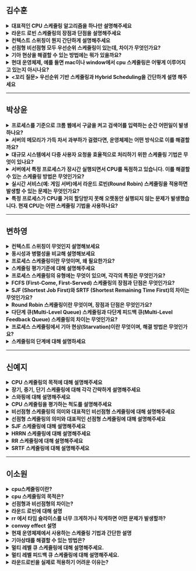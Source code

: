 ## 김수훈

<details>
<summary><strong>대표적인 CPU 스케줄링 알고리즘을 하나만 설명해주세요</strong></summary>
<div>

- **FCFS (First Come First Serve)**: 먼저 도착한 프로세스가 먼저 실행되는 알고리즘 입니다. 비선점형이며 먼저 도착한 프로세스의 작동 시간이 긴 경우 짧은 작업들이 오래 기다려야 하는 **호위 효과** 문제가 발생할 수 있습니다.
- **Round Robin (RR)**: 각 프로세스에 일정한 시간을 할당하여 순환 실행을 하는 알고리즘입니다. 하나의 프로세스가 끝날 때까지 기다리지 않기 때문에 선점형 스케줄링에 속합니다.

</div>
</details>

<details>
<summary><strong>라운드 로빈 스케줄링의 장점과 단점을 설명해주세요</strong></summary>
<div markdown="1">

- **장점**: 모든 프로세스가 일정한 시간 동안 실행되기 때문에 CPU 분배가 공정하게 이루어집니다.
- **단점**: 각 프로세스에게 할당되는 일정한 시간인 Time Quantum이 너무 작으면 컨텍스트 스위칭 비용이 증가할 수 있습니다.

</div>
</details>

<details>
<summary><strong>컨텍스트 스위칭이 뭔지 간단하게 설명해주세요</strong></summary>
<div markdown="1">

- CPU가 실행 중인 프로세스를 변경할 때, 현재 프로세스의 상태(Context)를 저장하고 새로운 프로세스의 상태를 로드하는 과정을 말합니다.

</div>
</details>

<details>
<summary><strong>선점형 비선점형 모두 우선순위 스케줄링이 있는데, 차이가 무엇인가요?</strong></summary>
<div markdown="1">

- 둘 다 프로세스의 우선순위 순서대로 처리한다는 점은 같지만, 비선점형과 다르게 선점형에서의 우선순위 스케줄링은 더 높은 우선순위의 프로세스가 도착하면 기존의 작업을 중단한다는 점에서 차이가 있습니다.

</div>
</details>

<details>
<summary><strong>기아 현상을 해결할 수 있는 방법에는 뭐가 있을까요?</strong></summary>
<div markdown="1">

- 시간이 지날수록 낮은 우선순위의 프로세스 우선순위를 점진적으로 높이는 에이징 기법을 사용하거나 라운드 로빈을 적용해서 모든 프로세스가 일정한 시간 동안 CPU를 사용할 수 있도록 보장하는 방법이 있습니다.

</div>
</details>

<details>
<summary><strong>현대 운영체제, 예를 들면 mac이나 window에서 cpu 스케줄링은 어떻게 이루어지고 있는지 아시나요?</strong></summary>
<div>

- 운영체제마다 CPU 스케줄링 방식이 다르지만, 공통적으로 멀티태스킹 환경을 최적화하기 위해 선점형 스케줄링을 사용하는 것으로 알고 있습니다.
- 예를 들어, Windows는 우선순위 기반 스케줄링을 적용하여 중요한 프로세스를 빠르게 실행합니다. macOS는 Hybrid Scheduling을 사용하며, 모바일 OS에서는 배터리 효율성을 고려한 스케줄링 기법이 적용됩니다.

</div>
</details>


<details>
<summary><strong><꼬리 질문> 우선순위 기반 스케줄링과 Hybrid Scheduling을 간단하게 설명 해주세요</strong></summary>
<div>

- 우선순위 기반 스케줄링은 각 프로세스에 우선순위(Priority)를 부여하고, 높은 우선순위를 가진 프로세스를 먼저 실행하는 방식이며 
- hybrid scheduling은 하나의 스케줄링 알고리즘만 사용하지 않고, 여러 개의 스케줄링 방식을 조합하여 적용하는 기법입니다.

</div>
</details>

---

## 박상윤

<details>
<summary><strong>프로세스를 기준으로 크롬 웹에서 구글을 켜고 검색어를 입력하는 순간 어떤일이 발생하나요?</strong></summary>
<div>

- 검색어를 입력하는 순간, 키보드 입력(입출력, I/O) 이벤트가 발생하면서 입력 장치가 인터럽트(Interrupt)를 발생시켜 현재 실행 중인 프로세스를 대기(Waiting) 상태로 전환합니다.

</div>
</details>

<details>
<summary><strong>서버의 메모리가 가득 차서 과부하가 걸렸다면, 운영체제는 어떤 방식으로 이를 해결할까요? </strong></summary>
<div>

- 운영체제는 중기 스케줄러를 사용하여 메모리 공간을 확보하기 위해 스왑 아웃(Swap Out) 을 수행할 수 있습니다.

</div>
</details>
  
<details>
<summary><strong>대규모 시스템에서 다중 사용자 요청을 효율적으로 처리하기 위한 스케줄링 기법은 무엇이 있나요?</strong></summary>
<div>

- 멀티 레벨 큐 스케줄링(Multi-Level Queue Scheduling) 이 효과적인 방법 중 하나입니다.

- 대규모 시스템에서는 **다양한 우선순위를 가진 프로세스들이 공존**하며, 동일한 방식으로 처리하면 **응답 속도가 중요한 작업이 지연** 될 수 있습니다. 멀티 레벨 큐 스케줄링은 **프로세스를 성격에 따라 여러 개의 큐로 분리하여 최적화된 방식으로 실행** 할 수 있습니다.

</div>
</details>
  
<details>
<summary><strong>서버에서 특정 프로세스가 장시간 실행되면서 CPU를 독점하고 있습니다. 이를 해결할 수 있는 스케줄링 방법은 무엇인가요?</strong></summary>
<div>

- 운영체제에서는 비선점형 스케줄링과 선점형 스케줄링이 존재하는데, CPU를 독점하는 문제는 선점형 스케줄링을 활용하여 해결할 수 있습니다.

</div>
</details>
  
<details>
<summary><strong>실시간 서비스(예: 게임 서버)에서 라운드 로빈(Round Robin) 스케줄링을 적용하면 발생할 수 있는 문제는 무엇인가요?</strong></summary>
<div>

- 라운드 로빈 스케줄링은 모든 프로세스에 동일한 CPU 시간을 할당하는 방식으로, 실시간 성능이 중요한 서비스에서는 오버헤드가 발생해 응답 속도가 느려질 수 있습니다.
- **콘텍스트 스위칭(Context Switching) 비용 증가**
- **응답 시간이 중요한 프로세스의 지연**

</div>
</details>
  
<details>
<summary><strong>특정 프로세스가 CPU를 거의 할당받지 못해 오랫동안 실행되지 않는 문제가 발생했습니다. 현재 CPU는 어떤 스케줄링 기법을 사용하나요?</strong></summary>
<div>

- 운영체제에서 기아 상태(Starvation)는 SJF(Shortest Job First)나 SRTF(Shortest Remaining Time First) 같은 알고리즘을 사용할 때 낮은 우선순위를 가진 프로세스가 CPU를 할당받지 못하는 문제입니다.

</div>
</details>

---
  
## 변하영

<details>
<summary><strong>컨텍스트 스위칭이 무엇인지 설명해보세요</strong></summary>
<div>

- 컨텍스트 스위칭(Context Switching)은 CPU가 현재 실행 중인 프로세스(또는 스레드)의 상태(Context)를 저장하고, 다른 프로세스(또는 스레드)로 전환하는 과정을 의미합니다. 여기서 컨텍스트란 프로세스의 레지스터 정보(CPU 상태), 프로그램 카운터, 스택, 메모리 정보 등을 포함합니다.

</div>
</details>
  
<details>
<summary><strong>동시성과 병렬성을 비교해 설명해보세요</strong></summary>
<div>

- 동시성은 하나의 코어에서 여러 스레드가 번갈아가며 실행하는 것을 말합니다. 즉, 동시에 실행하는 것이 아닌, CPU가 작업마다 시간을 분할해 적절한 컨텍스트 스위칭을 통해 동시에 실행되는 것처럼 보이게 하는 것입니다.
- 반면에, 병렬성은 멀티 코어에서 여러 스레드를 동시에 실행하는 것을 말합니다. 동일성과 달리 여러 작업을 다른 코어, 프로세스, 별도 컴퓨터 등에서 동시 실행 가능합니다.

</div>
</details>
  
<details>
<summary><strong>프로세스 스케줄링이란 무엇이며, 왜 필요한가요?</strong></summary>
<div>

- 프로세스 스케줄링은 Ready Queue에 대기 중인 프로세스 중 어떤 프로세스에게 CPU를 할당할 것인지 결정하는 작업을 의미합니다.
스케줄링의 주된 목적은 멀티 프로세스 환경에서 모든 프로세스를 공평하게 실행하는 것입니다.
- 또한 세부적인 목적으로는 자원을 효율적으로 사용하는 것, 높은 우선순위의 프로세스부터 먼저 실행하는 것, 사용자에게 일정 시간 내에 응답하는 것, 마지막으로 특정 프로세스가 무한히 연기되지 않도록 하는 것이 있습니다.

</div>
</details>
  
<details>
<summary><strong>스케줄링 평가기준에 대해 설명해주세요</strong></summary>
<div>

- 크게 시스템 입장의 성능 척도와 프로그램 입장의 성능 척도로 나눌 수 있습니다.
- 시스템 입장의 성능 척도로는 CPU 이용률, 처리율이 있고, 프로그램 입장의 성능 척도로는 반환시간, 대기 시간, 반응 시간, 실행 시간이 있습니다. 시스템 입장의 성능 척도는 늘리고, 프로그램 입장의 성능척도는 줄이는 것이 좋습니다.

</div>
</details>
  
<details>
<summary><strong>프로세스 스케줄링의 유형에는 무엇이 있으며, 각각의 특징은 무엇인가요?</strong></summary>
<div>

- 프로세스 스케줄링은 크게 비선점형(Non-preemptive)과 선점형(Preemptive)으로 나뉩니다.
- 비선점형 스케줄링은 한 번 CPU를 할당받으면 종료될 때까지 계속 실행됩니다. First Come Fistst Served, Shortest Job First, Highest Response Ratio Next 등이 있습니다.
- 선점형 스케줄링은 실행 중인 프로세스더라도 더 높은 우선순위의 프로세스가 오면 CPU를 양보합니다. Round Robin, Shortest Remaining Time First, Multi-level Queue 등이 있습니다. 운영체제는 이 알고리즘을 상황에 맞게 조합하여 사용합니다.

</div>
</details>
  
<details>
<summary><strong>FCFS (First-Come, First-Served) 스케줄링의 장점과 단점은 무엇인가요?</strong></summary>
<div>

- FCFS (First-Come, First-Served)는 먼저 도착한 프로세스를 먼저 실행하는 방식입니다.
- 장점으로는 구현이 간단하며 공정하고, 선점이 없어 컨텍스트 스위칭 비용이 없다는 점입니다.
- 단점으로는 실행시간이 긴 프로세스가 먼저 오면 이후 프로세스들의 대기 시간이 길어지는 convoy effect가 발생할 수 있다는 점입니다.

</div>
</details>
  
<details>
<summary><strong>SJF (Shortest Job First)와 SRTF (Shortest Remaining Time First)의 차이는 무엇인가요?</strong></summary>
<div>

- SJF와 SRTF는 실행 시간이 짧은 프로세스를 우선 실행하는 알고리즘이지만, 선점 여부에서 차이가 있습니다. SJF는 비선점형 방식이고, SRTF는 선점형 방식입니다. 따라서 SRTF는 실행중이더라도 더 짧은 실행 시간이 남은 프로세스가 들어오면 해당 프로세스가 CPU를 차지하게 됩니다. 이는 실행 시간이 짧은 작업이 빠르게 완료되지만, 컨텍스트 스위칭이 자주 발생하여 오버헤드가 증가할 수 있습니다.

</div>
</details>
  
<details>
<summary><strong>Round Robin 스케줄링이란 무엇이며, 장점과 단점은 무엇인가요?</strong></summary>
<div>

- Round Robin (RR) 스케줄링은 프로세스마다 일정한 시간(Time Quantum)만큼 CPU를 할당한 후, 다음 프로세스로 교체하는 방식입니다.
- 장점으로는 모든 프로세스에 공평하여 응답 시간이 일정하다는 점입니다. 하지만 단점으로는 Time Quantum이 너무 크면 FCFS와 비슷해지고, 너무 작으면 컨텍스트 스위칭이 너무 자주 발생해 오버헤드가 증가한다는 점입니다. 따라서 적절한 Time Quantum을 설정하는 것이 중요합니다.

</div>
</details>
  
<details>
<summary><strong>다단계 큐(Multi-Level Queue) 스케줄링과 다단계 피드백 큐(Multi-Level Feedback Queue) 스케줄링의 차이는 무엇인가요?</strong></summary>
<div>

- 다단계 큐(MLQ)와 다단계 피드백 큐(MLFQ)는 프로세스를 여러 개의 큐로 나누어 스케줄링하는 방식입니다.
- Multi-Level Queue의 경우 프로세스를 우선 순위별로 여러 개의 고정된 큐에 할당하고, 각 큐는 다른 스케줄링 방식을 적용할 수 있습니다.
- 반면에 Multi-Level Feedback Queue는 Multi-Level Queue에서 큐 간 이동이 가능하도록 개선된 방식입니다. 처음에는 높은 우선순위 큐에서 시작하지만, CPU를 오래 사용하면 낮은 우선순위 큐로 이동시킵니다. 짧은 작업은 빠르게 끝내고, 긴 작업은 차츰 낮은 우선순위로 배치하여 균형을 맞춥니다. 이외에도 다른 변형을 적용할 수 있습니다.

</div>
</details>
  
<details>
<summary><strong>프로세스 스케줄링에서 기아 현상(Starvation)이란 무엇이며, 해결 방법은 무엇인가요?</strong></summary>
<div>

- 기아 현상(Starvation)은 우선순위가 낮은 프로세스가 계속 실행되지 못하고 대기하는 문제를 말합니다.SJF, SRTF 같은 스케줄링 알고리즘에서 발생할 수 있습니다.
- 이를 해결하기 위해서는 대기 시간이 길어질수록 우선순위를 높이는 방식인 Aging기법을 사용할 수 있습니다.
- 또는 시간이 지나면 낮은 우선순위 프로세스도 점진적으로 실행 가능하도록 하는 MLFQ를 사용할 수 있습니다.

</div>
</details>
  
<details>
<summary><strong>스케줄링의 단계에 대해 설명하세요</strong></summary>
<div>

- 장기 스케줄링은 준비 큐에 어떤 프로세스를 넣을 결정하여 메모리에 올라가는 프로세스 수를 조정합니다. 현대 운영체제에서는 시분할 시스템을 사용하기 때문에 대부분 사용하지 않습니다.
- 이때, 시분할 시스템은 각 프로세스에 CPU에 대한 일정시간을 할당하여 주어진 시간동안 프로그램을 수행할 수 있게하는 시스템입니다.
- 중기 스케줄링은 메모리에 로드된 프로세스 수를 동적으로 조절합니다.
- 단기 스케줄링은 레디 큐에 있는 대기 상태 프로세스 중 어떤 프로세스를 실행할지 결정합니다. CPU 스케줄링이라고도 합니다.

</div>
</details>

---
  
## 신예지

<details>
<summary><strong>CPU 스케줄링의 목적에 대해 설명해주세요</strong></summary>
<div>

- CPU 스케줄링의 주된 목적은 멀티 프로세스 환경에서 모든 프로세스를 공평하게 실행하는 것으로 세부적으로는 공평성, 효율성, 안정성, 반응 시간 보장, 무한 연기 방지의 목적이 있습니다.
- 모든 프로세스는 공평하게 실행돼야 하고, 자원을 효율적으로 사용하여 사용되지 않는 시간이 없도록 해야 합니다. 또 우선순위를 고려하여 높은 우선순위의 프로세스를 먼저 처리하도록 해야 하고, 프로세스는 일정 시간 내에 응답할 수 있어야 합니다. 마지막으로 특정 프로세스에 대한 처리가 무한히 연기되지 않도록 해야 한다.

</div>
</details>

<details>
<summary><strong>장기, 중기, 단기 스케줄링에 대해 각각 간략하게 설명해주세요</strong></summary>
<div>

- 장기 스케줄링은 프로세스가 생성된 상태에서 준비 상태로 이동할 때 사용됩니다. 중기 스케줄링은 swapping 할 때 사용되는데, 어떤 프로세스를 swap out 할 지, 어떤 프로세스를 메인 메모리에 swap in 할 지 결정합니다. 단기 스케줄링은 Ready Queue에 들어있는 프로세스를 언제 실행할 지 결정합니다. 어떤 프로세스를 실행할 지에 따라 프로세스의 실행시간과 대기시간이 달라지므로 시스템 성능에 직접적인 영향을 끼칩니다.

</div>
</details>
 
<details>
<summary><strong>스와핑에 대해 설명해주세요</strong></summary>
<div>

- 스와핑은 컴퓨터의 메모리 공간보다 실제 프로세스의 크기가 크기 때문에 일부 프로세스를 저장공간에 옮겨 저장하고, 필요할 때 다시 메모리에 로드하는 것을 말합니다. 스와핑을 하면 컴퓨터의 메모리 공간보다 많은 프로세스를 실행할 수 있다는 장점이 있습니다.

</div>
</details>
  
<details>
<summary><strong>CPU 스케줄링을 평가하는 척도를 설명해주세요</strong></summary>
<div>

- cpu 스케줄링을 평가할 때 프로세스에 요청이 발생했을 때 응답까지 걸리는 시간인 응답시간(response time), 프로세스가 로드된 이후부터 종료될 때까지 걸리는 시간인 반환시간(turnaround time), 전체 시간 중 CPU가 놀지 않고 일한 시간의 비율인 CPU 사용률(CPU Utilization), 단위 시간 당 실행한 프로세스의 수(throughput) 네 가지 척도가 사용됩니다.

</div>
</details>
  
<details>
<summary><strong>비선점형 스케줄링의 의미와 대표적인 비선점형 스케줄링에 대해 설명해주세요</strong></summary>
<div>

- 비선점형 스케줄링은 한 프로세스가 CPU를 할당받으면 작업 종료 후 CPU를 반환할 때까지 다른 프로세스가 CPU를 점유할 수 없는 방식을 말합니다. 대표적인 비선점형 스케줄링으로는 FCFS(First Come First Served), SJF(Shortest Job First), Priority, HRRN(Highest Resoponse Ratio Next) 이 있습니다.

</div>
</details>
  
<details>
<summary><strong>선점형 스케줄링의 의미와 대표적인 선점형 스케줄링에 대해 설명해주세요</strong></summary>
<div>

- 선점형 스케줄링은 우선순위에 따라 현재 CPU를 점유중인 프로세스를 강제로 중단시키고 다른 프로세스에게 CPU를 할당하는 방식을 말합니다. 대표적인 선점형 스케줄링으로는 RR(Round Robin), SRTF(Shortest Remaining Time First), 다단계 큐(Multi Level Queue) 가 있습니다.

</div>
</details>
  
<details>
<summary><strong>SJF 스케줄링에 대해 설명해주세요</strong></summary>
<div>

- SJF 스케줄링은 실행 시간이 짧은 프로세스의 우선순위가 높은 스케줄링 방식으로 비선점형 알고리즘 중 하나입니다. 평균 대기 시간이 짧은 장점이 있지만 실행 시간이 긴 프로세스의 경우 영원히 CPU를 할당받지 못하는 starvation이 발생할 수 있고, CPU burst time(CPU 실행 시간)을 정확히 알 수 없어 예측 시간보다 더 길게 CPU를 점유할 수 있다는 단점이 있습니다.

</div>
</details>
  
<details>
<summary><strong>HRRN 스케줄링에 대해 설명해주세요</strong></summary>
<div>

- HRRN 스케줄링은 Response Ratio를 계산하여 해당 값이 가장 높은 프로세스를 우선적으로 스케줄링하는 방식으로 비선점형 알고리즘 중 하나입니다. ratio를 계산하여 실행 시간과 대기 시간을 고려하는 방식이고, starvation 발생 가능성이 없습니다.

</div>
</details>
  
<details>
<summary><strong>RR 스케줄링에 대해 설명해주세요</strong></summary>
<div>

- RR 스케줄링은 모든 프로세스를 순서대로 time quantum 동안 실행하며, time quantum을 초과하면 time out을 하여 현재 실행 중인 프로세스를 중단시키는 방식으로 선점형 알고리즘 중 하나입니다.

</div>
</details>
  
<details>
<summary><strong>SRTF 스케줄링에 대해 설명해주세요</strong></summary>
<div>

- SRTF 스케줄링은 남은 실행시간이 짧은 프로세스가 우선순위를 갖는 방식으로 선점형 알고리즘 중 하나입니다. 평균 대기시간이 짧다는 장점이 있지만, starvation이 발생할 수 있고 CPU burst time을 예측할 수 없다는 단점이 있습니다.

</div>
</details>

---
  
## 이소원

<details>
<summary><strong>cpu스케줄링이란?</strong></summary>
<div>

- 다중 프로세스 또는 다중 스레드 환경에서 cpu 자원을 효율적으로 할당하는 방법을 결정하는 작업을 말한다.
- 여러 프로세스 또는 스레드가 실행을 기다리는 상황에서 cpu를 어떤 순서로 얼마나 오랫동안 할당할지 관리하는 중요한 운영체제의 기능 중 하나이다.

</div>
</details>

<details>
<summary><strong>cpu 스케줄링의 목적은?</strong></summary>
<div>

- 공평성 : 모든 프로세스가 공평하게 배정받고,
- 안정성 : 시스템이 실행되는 중 강제로 다른 시스템이 점유하거나 파괴하려는 프로세스로부터 지원을 보호하기 위해
- 효율성
- 반응시간 보장

</div>
</details>
  
<details>
<summary><strong>선점형과 비선점형의 차이는?</strong></summary>
<div>

- 선점형은 각 스케줄링에 따른 우선순위가 높은 프로세스가 실행되고 있는 프로세스를 중단시키고 우선순위가 높은 프로세스를 실행시키는 것을 선점형이라고 하고,
- 비선점형은 한 프로세스가 실행되면 끝날 때 까지 중단할 수 없는 것이다.

</div>
</details>
  
<details>
<summary><strong>라운드 로빈에 대해 설명</strong></summary>
<div>

- 선점형 스케줄링 알고리즘으로, 준비 큐에 도착한 순서에 따라 cpu 제어권을 받지만, 정해진 time slice에 따라 실행을 제한하는 스케줄링 알고리즘이다.
- cpu를 독점하지 않고 공평하게 이용할 수 있으며, 대화형 운영체제에 유용하다.

</div>
</details>
  
<details>
<summary><strong>rr 에서 타임 슬라이스를 너무 크게하거나 작게하면 어떤 문제가 발생할까?</strong></summary>
<div>

- 너무 작으면 **문맥 전환(Context Switching)이 자주 발생**하여 오버헤드 증가한다.
- 너무 크면 응답 시간이 길어진다.
- 적절한 타임 슬라이스 선택이 중요하다.

</div>
</details>
  
<details>
<summary><strong>convoy effect 설명</strong></summary>
<div>

- 프로세스 실행 시간에 따른 우선순위가 주어지는 스케줄링에서 짧은 스케줄링들이 먼저 실행되면서 길이가 긴 스케줄링이 뒤로 밀려 실행되지 못하는 것을 의미한다.
- 긴 작업이 먼저 실행되면 짧은 작업이 대기하는 현상이다.

</div>
</details>
  
<details>
<summary><strong>현재 운영체제에서 사용하는 스케줄링 기법과 간단한 설명</strong></summary>
<div>

- 현대 운영체제(Linux, Windows)는 **다단계 피드백 큐(Multi-level Feedback Queue) 기반 스케줄링**을 사용.
- 따라서 다양한 우선순위 프로세스를 처리하고 응답 속도와 처리량을 균형 있게 유지할 수 있다.

</div>
</details>
  
<details>
<summary><strong>기아상태를 해결할 수 있는 방법은?</strong></summary>
<div>

- 프로세스가 원하는 자원을 계속 할당 받지 못하는 상태를 말한다.
- 이를 해결하기 위해 공평한 자원 할당을 위해 시간 제한을 두거나 우선순위를 둘 수 있다.
- sjf와 같은 스케줄링에서 발생하며 이를 해결하기 위해 라운드 로빈이나 우선순위 스케줄링이 있다.

</div>
</details>
  
<details>
<summary><strong>멀티 레벨 큐 스케줄링에 대해 설명해주세요.</strong></summary>
<div>

- 레디큐를 여러개로 나누어 관리하는 스케줄링으로, 우선순위가 높은 큐를 모두 처리한 후, 낮은 우선순위의 큐를 처리하는 방식.
    - 일반적으로 CPU 실행시간이 짧은 대화형 프로세스를 담기 위한 전위 큐와(라운드 로빈 방식 적용)
    - CPU 실행시간이 긴 계산위주의 프로세스를 담기 위한 후위 큐로 분할되어 운영됩니다.(FCFS 방식 적용)

</div>
</details>
  
<details>
<summary><strong>멀티 레벨 피드백 큐 스케줄링에 대해 설명해주세요.</strong></summary>
<div>

- 멀티 레벨 큐 스케줄링 방식에서 프로세스들이 우선 순위를 가진 큐들을 다른 큐로 이동할 수 있는 방식
	- 현재 큐에서 실행을 끝내지 못하면 하위 우선순위 큐로 이동하게 됩니다.
	- 우선순위가 낮은 레디큐에서 너무 오래 기다린 프로세스에 대해서는 다시 우선 순위가 높은 레디큐로 보내는 에이징 기법을 적용 합니다.

</div>
</details>
  
<details>
<summary><strong>라운드로빈을 실제로 적용하기 어려운 이유는?</strong></summary>
<div>

- 실제 동작환경에서는 프로세스의 실행 시간을 예측하기 어렵다.
- 라운드 로빈에서의 적절한 타임 슬라이스를 지정하는 것이 어렵다.

</div>
</details>

